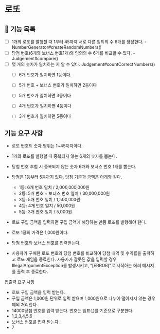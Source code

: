 # 로또

## 🚀 기능 목록
- [ ] 1개의 로또를 발행할 때 1부터 45까지 서로 다른 임의의 수 6개를 생성한다. - NumberGenerator#createRandomNumbers()
- [ ] 당첨 번호(6개와 보너스 번호1개)와 임의의 수 6개를 비교할 수 있다. - Judgement#compare()
- [ ] 몇 개의 숫자가 일치하는 지 알 수 있다. Judgement#countCorrectNumbers()
  - [ ] 6개 번호가 일치하면 1등이다.
  - [ ] 5개 번호 + 보너스 번호가 일치하면 2등이다
  - [ ] 5개 번호가 일치하면 3등이다
  - [ ] 4개 번호가 일치하면 4등이다
  - [ ] 3개 번호가 일치하면 5등이다




## 기능 요구 사항
- 로또 번호의 숫자 범위는 1~45까지이다.
- 1개의 로또를 발행할 때 중복되지 않는 6개의 숫자를 뽑는다.
- 당첨 번호 추첨 시 중복되지 않는 숫자 6개와 보너스 번호 1개를 뽑는다.
- 당첨은 1등부터 5등까지 있다. 당첨 기준과 금액은 아래와 같다.
    - 1등: 6개 번호 일치 / 2,000,000,000원
    - 2등: 5개 번호 + 보너스 번호 일치 / 30,000,000원
    - 3등: 5개 번호 일치 / 1,500,000원
    - 4등: 4개 번호 일치 / 50,000원
    - 5등: 3개 번호 일치 / 5,000원

- 로또 구입 금액을 입력하면 구입 금액에 해당하는 만큼 로또를 발행해야 한다. 
- 로또 1장의 가격은 1,000원이다.
- 당첨 번호와 보너스 번호를 입력받는다. 
- 사용자가 구매한 로또 번호와 당첨 번호를 비교하여 당첨 내역 및 수익률을 출력하고 로또 게임을 종료한다.
    사용자가 잘못된 값을 입력할 경우 IllegalArgumentException를 발생시키고, "[ERROR]"로 시작하는 에러 메시지를 출력 후 종료한다.


입출력 요구 사항
- 로또 구입 금액을 입력 받는다. 
- 구입 금액은 1,000원 단위로 입력 받으며 1,000원으로 나누어 떨어지지 않는 경우 예외 처리한다. 
- 14000당첨 번호를 입력 받는다. 번호는 쉼표(,)를 기준으로 구분한다.
- 1,2,3,4,5,6
- 보너스 번호를 입력 받는다.
- 7